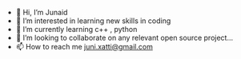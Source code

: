 - 👋 Hi, I’m Junaid
- 👀 I’m interested in learning new skills in coding
- 🌱 I’m currently learning c++ , python
- 💞️ I’m looking to collaborate on any relevant open source project...
- 📫 How to reach me juni.xatti@gmail.com

<!---
juni2003/juni2003 is a ✨ special ✨ repository because its `README.md` (this file) appears on your GitHub profile.
You can click the Preview link to take a look at your changes.
--->
